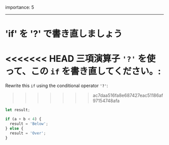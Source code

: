 importance: 5

---

# 'if' を '?' で書き直しましょう

<<<<<<< HEAD
三項演算子 `'?'` を使って、この `if` を書き直してください。:
=======
Rewrite this `if` using the conditional operator `'?'`:
>>>>>>> ac7daa516fa8e687427eac51186af97154748afa

```js
let result;

if (a + b < 4) {
  result = 'Below';
} else {
  result = 'Over';
}
```
